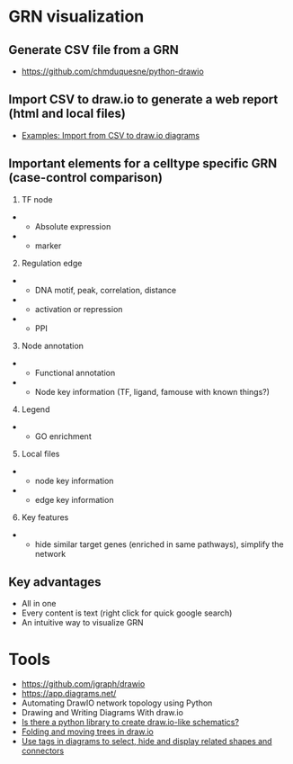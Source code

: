 
# GRN visualization

## Generate CSV file from a GRN
- https://github.com/chmduquesne/python-drawio

## Import CSV to draw.io to generate a web report (html and local files)
- [Examples: Import from CSV to draw.io diagrams](https://drawio-app.com/import-from-csv-to-drawio/)


## Important elements for a celltype specific GRN (case-control comparison)
1. TF node
- - Absolute expression
- - marker
2. Regulation edge 
- - DNA motif, peak, correlation, distance
- - activation or repression
- - PPI
3. Node annotation
- - Functional annotation
- - Node key information (TF, ligand, famouse with known things?)
4. Legend
- - GO enrichment
5. Local files
- - node key information
- - edge key information
6. Key features
- - hide similar target genes (enriched in same pathways), simplify the network

## Key advantages
- All in one
- Every content is text (right click for quick google search)
- An intuitive way to visualize GRN

# Tools
- https://github.com/jgraph/drawio
- https://app.diagrams.net/
- Automating DrawIO network topology using Python
- Drawing and Writing Diagrams With draw.io
- [Is there a python library to create draw.io-like schematics?](https://softwarerecs.stackexchange.com/questions/71267/is-there-a-python-library-to-create-draw-io-like-schematics)
- [Folding and moving trees in draw.io](https://drawio-app.com/folding-and-moving-trees-in-drawio/)
- [Use tags in diagrams to select, hide and display related shapes and connectors](https://www.diagrams.net/blog/tags-in-diagrams)
